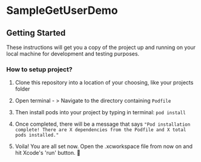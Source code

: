 # SampleGetUserDemo

## Getting Started

These instructions will get you a copy of the project up and running on your local machine for development and testing purposes.

### How to setup project?

1. Clone this repository into a location of your choosing, like your projects folder

2. Open terminal - > Navigate to  the directory containing ``Podfile``

3. Then install pods into your project by typing in terminal: ```pod install```

4. Once completed, there will be a message that says
`"Pod installation complete! There are X dependencies from the Podfile and X total pods installed."`

5. Voila! You are all set now. Open the .xcworkspace file from now on and hit Xcode's 'run' button.  🚀
